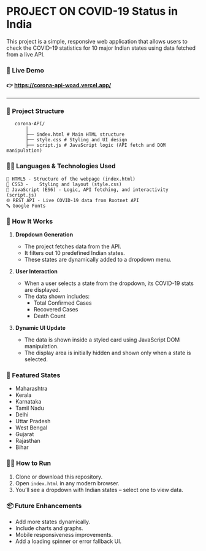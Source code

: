 
#  PROJECT ON COVID-19 Status in India

This project is a simple, responsive web application that allows users to check the COVID-19 statistics for 10 major Indian states using data fetched from a live API.
### 🔗 Live Demo 


#### 👉 https://corona-api-woad.vercel.app/
---

### 📁 Project Structure
       corona-API/
           │ 
           ├── index.html # Main HTML structure
           ├── style.css # Styling and UI design
           ├── script.js # JavaScript logic (API fetch and DOM manipulation)


### 🧑‍💻 Languages & Technologies Used
   
    🧾 HTML5	- Structure of the webpage (index.html)  
    🎨 CSS3 -	Styling and layout (style.css)
    📜 JavaScript (ES6) - Logic, API fetching, and interactivity (script.js)
    🌐 REST API - Live COVID-19 data from Rootnet API
    🔤 Google Fonts


### 🚀 How It Works

1. **Dropdown Generation**  
   - The project fetches data from the API.
   - It filters out 10 predefined Indian states.
   - These states are dynamically added to a dropdown menu.

2. **User Interaction**  
   - When a user selects a state from the dropdown, its COVID-19 stats are displayed.
   - The data shown includes:
     - Total Confirmed Cases
     - Recovered Cases
     - Death Count

3. **Dynamic UI Update**  
   - The data is shown inside a styled card using JavaScript DOM manipulation.
   - The display area is initially hidden and shown only when a state is selected.


### 🎯 Featured States

- Maharashtra  
- Kerala  
- Karnataka  
- Tamil Nadu  
- Delhi  
- Uttar Pradesh  
- West Bengal  
- Gujarat  
- Rajasthan  
- Bihar

### 🧑‍💻 How to Run

1. Clone or download this repository.
2. Open `index.html` in any modern browser.
3. You’ll see a dropdown with Indian states – select one to view data.

### 📦 Future Enhancements

- Add more states dynamically.
- Include charts and graphs.
- Mobile responsiveness improvements.
- Add a loading spinner or error fallback UI.
